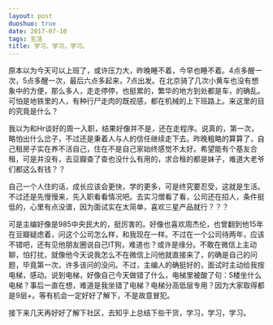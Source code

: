 ```yaml
---
layout: post
duoshuo: true
date: 2017-07-10
tags: 生活
title: 学习，学习，学习。
---
```

原本以为今天可以上班了，或许压力大，昨晚睡不着，今早也睡不着。4点多醒一次，5点多醒一次，最后六点多起来，7点出发。在北京骑了几次小黄车也没有想象中的方便，那么多人，走走停停，也挺累的，繁华的地方到处都是车，的确乱。可怕是地铁里的人，有种行尸走肉的既视感，都在机械的上下班路上。来这里的目的究竟是什么？

我以为和Hr谈好的周一入职，结果好像并不是，还在走程序。说真的，第一次，略怕出什么岔子，不过还是秉着人与人的信任继续走下去。昨晚粗略的算算了，自己租房子实在养不活自己，住在不是自己家始终感觉不太好。希望能有个基友合租，可是并没有，去豆瓣查了查也没什么有用的，求合租的都是妹子，难道大老爷们都这么有钱？？

自己一个人住的话，成长应该会更快，学的更多，可是终究要忍受，这就是生活。不过还是先慢慢来，先入职看看情况吧。去实习僧看了看，公司还在招人，条件挺低的，心里有点没谱，因为面试实在太简单，喜欢三星产品就行？？？

可是主编好像是985中央民大的，挺厉害的。好像也喜欢周杰伦，也曾翻到他15年在豆瓣疑虑着，问这个公司怎么样，和我现在一样。不过在一个公司待两年，应该不错吧，还有见他朋友圈说自己IT狗，难道也？或许是缘分。不敢在微信上主动聊，怕打扰，就像他今天说我怎么不在微信上问他就直接来了，的确是自己的问题，毕竟第一次，许多该问的没问。不过，主编人的确挺好的，面试时主动给我按电梯，感动。说到电梯，好像自己今天做错了什么，电梯里被酸了句：5楼坐什么电梯？事后一直在想，难道是我坐错了电梯？电梯分高低层专用？因为大家取得都是9层+。等有机会一定好好了解下，不是故意冒犯。

接下来几天再好好了解下社区，去知乎上总结下些干货，学习，学习，学习。